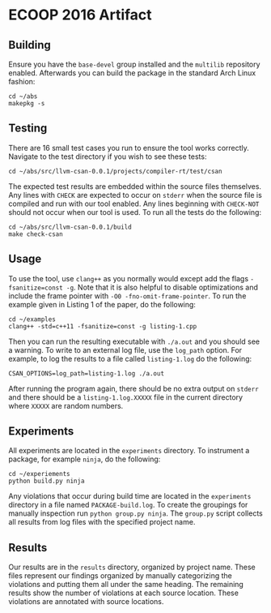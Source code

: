 # ECOOP 2016 Artifact

## Building

Ensure you have the `base-devel` group installed and the `multilib` repository
enabled. Afterwards you can build the package in the standard Arch Linux
fashion:

    cd ~/abs
    makepkg -s

## Testing

There are 16 small test cases you run to ensure the tool works correctly.
Navigate to the test directory if you wish to see these tests:

    cd ~/abs/src/llvm-csan-0.0.1/projects/compiler-rt/test/csan

The expected test results are embedded within the source files themselves. Any
lines with `CHECK` are expected to occur on `stderr` when the source file is
compiled and run with our tool enabled. Any lines beginning with `CHECK-NOT`
should not occur when our tool is used. To run all the tests do the following:

    cd ~/abs/src/llvm-csan-0.0.1/build
    make check-csan

## Usage

To use the tool, use `clang++` as you normally would except add the flags
`-fsanitize=const -g`. Note that it is also helpful to disable optimizations
and include the frame pointer with `-O0 -fno-omit-frame-pointer`. To run the
example given in Listing 1 of the paper, do the following:

    cd ~/examples
    clang++ -std=c++11 -fsanitize=const -g listing-1.cpp

Then you can run the resulting executable with `./a.out` and you should see a
warning. To write to an external log file, use the `log_path` option. For
example, to log the results to a file called `listing-1.log` do the following:

    CSAN_OPTIONS=log_path=listing-1.log ./a.out

After running the program again, there should be no extra output on `stderr`
and there should be a `listing-1.log.XXXXX` file in the current directory where
`XXXXX` are random numbers.

## Experiments

All experiments are located in the `experiments` directory. To instrument a
package, for example `ninja`, do the following:

    cd ~/experiements
    python build.py ninja

Any violations that occur during build time are located in the `experiments`
directory in a file named `PACKAGE-build.log`. To create the groupings for
manually inspection run `python group.py ninja`. The `group.py` script collects
all results from log files with the specified project name.

## Results

Our results are in the `results` directory, organized by project name. These
files represent our findings organized by manually categorizing the violations
and putting them all under the same heading. The remaining results show the
number of violations at each source location. These violations are annotated
with source locations.
